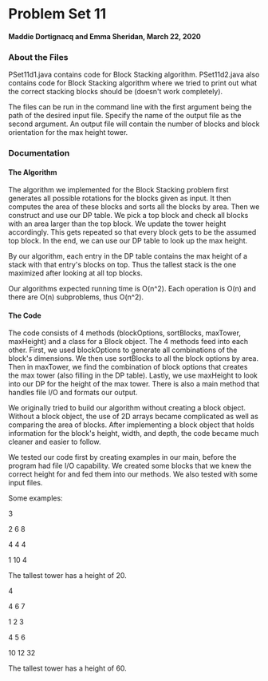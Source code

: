 # Problem Set 11 
#### Maddie Dortignacq and Emma Sheridan, March 22, 2020

### About the Files
PSet11d1.java contains code for Block Stacking algorithm. PSet11d2.java also contains code for Block Stacking algorithm where we tried to print out what the correct stacking blocks should be (doesn't work completely). 

The files can be run in the command line with the first argument being the path of the desired input file. Specify the name of the output file as the second argument. An output file will contain the number of blocks and block orientation for the max height tower.

### Documentation 
#### The Algorithm
The algorithm we implemented for the Block Stacking problem first generates all possible rotations for the blocks given as input. It then computes the area of these blocks and sorts all the blocks by area. Then we construct and use our DP table. We pick a top block and check all blocks with an area larger than the top block. We update the tower height accordingly. This gets repeated so that every block gets to be the assumed top block. In the end, we can use our DP table to look up the max height. 

By our algorithm, each entry in the DP table contains the max height of a stack with that entry's blocks on top. Thus the tallest stack is the one maximized after looking at all top blocks. 

Our algorithms expected running time is O(n^2). Each operation is O(n) and there are O(n) subproblems, thus O(n^2). 

#### The Code 
The code consists of 4 methods (blockOptions, sortBlocks, maxTower, maxHeight) and a class for a Block object. The 4 methods feed into each other. First, we used blockOptions to generate all combinations of the block's dimensions. We then use sortBlocks to all the block options by area. Then in maxTower, we find the combination of block options that creates the max tower (also filling in the DP table). Lastly, we use maxHeight to look into our DP for the height of the max tower. There is also a main method that handles file I/O and formats our output.

We originally tried to build our algorithm without creating a block object. Without a block object, the use of 2D arrays became complicated as well as comparing the area of blocks. After implementing a block object that holds information for the block's height, width, and depth, the code became much cleaner and easier to follow. 

We tested our code first by creating examples in our main, before the program had file I/O capability. We created some blocks that we knew the correct height for and fed them into our methods.  We also tested with some input files. 

Some examples: 

3 

2 6 8

4 4 4

1 10 4

The tallest tower has a height of 20. 


4 

4 6 7

1 2 3

4 5 6

10 12 32

The tallest tower has a height of 60.








